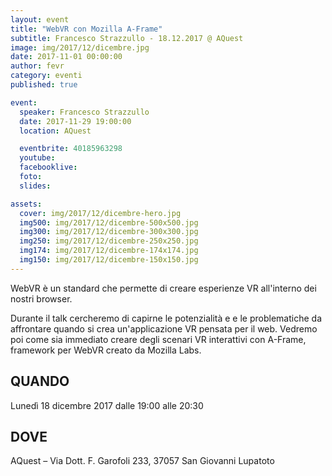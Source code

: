 ```yaml
---
layout: event
title: "WebVR con Mozilla A-Frame"
subtitle: Francesco Strazzullo - 18.12.2017 @ AQuest
image: img/2017/12/dicembre.jpg
date: 2017-11-01 00:00:00
author: fevr
category: eventi
published: true

event:
  speaker: Francesco Strazzullo
  date: 2017-11-29 19:00:00
  location: AQuest

  eventbrite: 40185963298
  youtube:
  facebooklive: 
  foto: 
  slides:

assets:
  cover: img/2017/12/dicembre-hero.jpg
  img500: img/2017/12/dicembre-500x500.jpg
  img300: img/2017/12/dicembre-300x300.jpg
  img250: img/2017/12/dicembre-250x250.jpg
  img174: img/2017/12/dicembre-174x174.jpg
  img150: img/2017/12/dicembre-150x150.jpg
---
```


WebVR è un standard che permette di creare esperienze VR all'interno dei nostri browser. 

Durante il talk cercheremo di capirne le potenzialità e e le problematiche da affrontare quando 
si crea un'applicazione VR pensata per il web. Vedremo poi come sia immediato creare degli scenari 
VR interattivi con A-Frame, framework per WebVR creato da Mozilla Labs.

## QUANDO

Lunedì 18 dicembre 2017 dalle 19:00 alle 20:30

## DOVE

AQuest – Via Dott. F. Garofoli 233, 37057 San Giovanni Lupatoto
